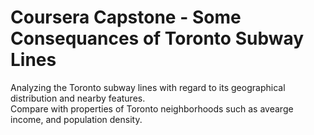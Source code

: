 # Coursera Capstone - Some Consequances of Toronto Subway Lines
Analyzing the Toronto subway lines with regard to its geographical distribution and nearby features.  
Compare with properties of Toronto neighborhoods such as avearge income, and population density.  
